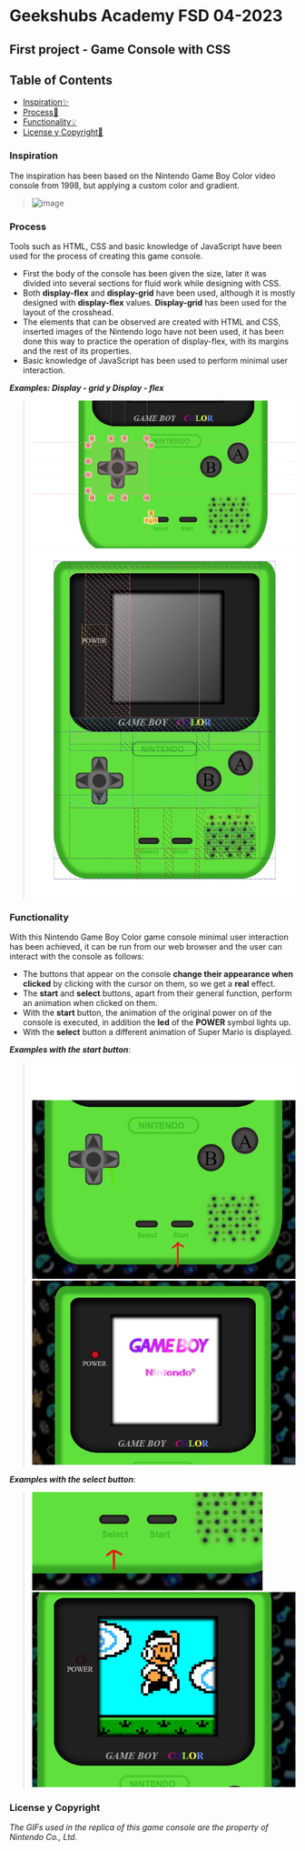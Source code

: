 # Geekshubs Academy FSD 04-2023

## First project - Game Console with CSS

## Table of Contents

- [Inspiration:sparkles:](#inspiration)
- [Process:hammer:](#proceso)
- [Functionality:bulb:](#functionality)
- [License y Copyright📃](#license-y-copyright)

### Inspiration

The inspiration has been based on the Nintendo Game Boy Color video console from 1998, but applying a custom color and gradient.

> ![image](https://i.ibb.co/FhpHg19/game-Boy-Insp.png)

### Process

Tools such as HTML, CSS and basic knowledge of JavaScript have been used for the process of creating this game console.

- First the body of the console has been given the size, later it was divided into several sections for fluid work while designing with CSS.
- Both **display-flex** and **display-grid** have been used, although it is mostly designed with **display-flex** values. **Display-grid** has been used for the layout of the crosshead.
- The elements that can be observed are created with HTML and CSS, inserted images of the Nintendo logo have not been used, it has been done this way to practice the operation of display-flex, with its margins and the rest of its properties.
- Basic knowledge of JavaScript has been used to perform minimal user interaction.

***Examples: Display - grid y Display - flex***
> ![image](./img/display-grid.png) 
> ![image](./img/display-flex.png)

### Functionality

With this Nintendo Game Boy Color game console minimal user interaction has been achieved, it can be run from our web browser and the user can interact with the console as follows:

- The buttons that appear on the console **change their appearance when clicked** by clicking with the cursor on them, so we get a **real** effect.
- The **start** and **select** buttons, apart from their general function, perform an animation when clicked on them.
- With the **start** button, the animation of the original power on of the console is executed, in addition the **led** of the **POWER** symbol lights up.
- With the **select** button a different animation of Super Mario is displayed.

***Examples with the start button***:

> ![image](./img/start.png) ![image](./img/start1.png)

***Examples with the select button***:

> ![image](./img/select.png) ![image](./img/select1.png)

### License y Copyright

*The GIFs used in the replica of this game console are the property of Nintendo Co., Ltd.*
